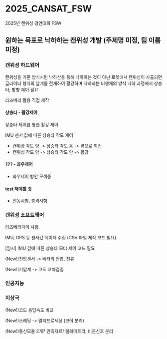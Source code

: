 # 2025_CANSAT_FSW

2025년 캔위성 경연대회 FSW

## 원하는 목표로 낙하하는 캔위성 개발 (주제명 미정, 팀 이름 미정)

### 캔위성 하드웨어

캔위성을 기존 방식처럼 낙하산을 통해 낙하하는 것이 아닌 로켓에서 캔위성이 사출되면 글라이더 형식의 날개를 전개하여 활강하며 낙하하는 비행체의 방식
낙하 과정에서 상승타, 방향 제어 필요

라즈베리 활용 직접 제작

#### 상승타 - 활강제어

상승타 제어를 통한 활강 제어

IMU 센서 값에 따른 상승타 각도 제어

- 캔위성 각도 양 -> 상승타 각도 음 -> 앞으로 회전
- 캔위성 각도 양 -> 상승타 각도 양 -> 활강

#### ??? - 좌우제어

- 좌우제어 방안 모색중 

#### test 해야할 것

- 진동시험, 충격시험

### 캔위성 소프트웨어

라즈베리파이 사용

IMU, GPS 등 센서값 데이터 수집 (CSV 파일 제작 코드 필요)

[임시] IMU 값에 따른 상승타 모터 제어 코드 필요

(New!)전압센서 -> 베터리 전압, 전류

(New!)기압계 -> 고도 교차검증

### 인공지능

### 지상국

(New!)코드 응답속도 비교

(New!)스레딩 -> 멀티프로세싱 (코어 분리)

(New!)통신모듈 2개? 관측자료/ 텔레메트리, 비콘신호 분리
